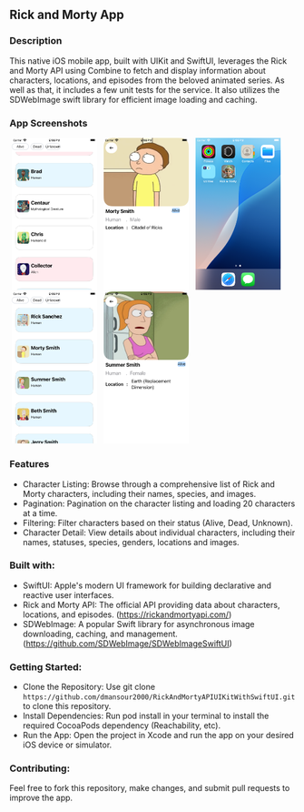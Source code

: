  ## Rick and Morty App
 
 ### Description

This native iOS mobile app, built with UIKit and SwiftUI, leverages the Rick and Morty API using Combine to fetch and display information about characters, locations, and episodes from the beloved animated series. As well as that, it includes a few unit tests for the service. It also utilizes the SDWebImage swift library for efficient image loading and caching.

### App Screenshots
<p>
   <img src="https://github.com/dmansour2000/RickAndMortyAPIUIKitWithSwiftUI/blob/main/screenshots/Simulator%20Screenshot%20-%20iPhone%20SE%20(3rd%20generation)%20-%202024-10-17%20at%2021.08.06.png", width="150" hspace="4"/>
   <img src="https://github.com/dmansour2000/RickAndMortyAPIUIKitWithSwiftUI/blob/main/screenshots/Simulator%20Screenshot%20-%20iPhone%20SE%20(3rd%20generation)%20-%202024-10-17%20at%2021.08.44.png", width="150" hspace="4"/>
   <img src="https://github.com/dmansour2000/RickAndMortyAPIUIKitWithSwiftUI/blob/main/screenshots/Simulator%20Screenshot%20-%20iPhone%20SE%20(3rd%20generation)%20-%202024-10-17%20at%2021.08.53.png", width="150" hspace="4"/>
   <img src="https://github.com/dmansour2000/RickAndMortyAPIUIKitWithSwiftUI/blob/main/screenshots/Simulator%20Screenshot%20-%20iPhone%20SE%20(3rd%20generation)%20-%202024-10-17%20at%2021.09.04.png", width="150" hspace="4"/>
  <img src="https://github.com/dmansour2000/RickAndMortyAPIUIKitWithSwiftUI/blob/main/screenshots/Simulator%20Screenshot%20-%20iPhone%20SE%20(3rd%20generation)%20-%202024-10-17%20at%2021.09.11.png", width="150" hspace="4"/>
</p>

### Features
- Character Listing: Browse through a comprehensive list of Rick and Morty characters, including their names, species, and images.
- Pagination: Pagination on the character listing and loading 20 characters at a time.
- Filtering: Filter characters based on their status (Alive, Dead, Unknown).
- Character Detail: View details about individual characters, including their names, statuses, species, genders, locations and images.


### Built with:

- SwiftUI: Apple's modern UI framework for building declarative and reactive user interfaces.
- Rick and Morty API: The official API providing data about characters, locations, and episodes. (https://rickandmortyapi.com/)
- SDWebImage: A popular Swift library for asynchronous image downloading, caching, and management. (https://github.com/SDWebImage/SDWebImageSwiftUI)

### Getting Started:

- Clone the Repository: Use git clone ``` https://github.com/dmansour2000/RickAndMortyAPIUIKitWithSwiftUI.git ``` to clone this repository.
- Install Dependencies: Run pod install in your terminal to install the required CocoaPods dependency (Reachability, etc).
- Run the App: Open the project in Xcode and run the app on your desired iOS device or simulator.


### Contributing:
Feel free to fork this repository, make changes, and submit pull requests to improve the app. 


  
